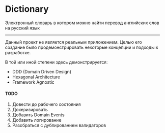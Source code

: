 # Dictionary

Электронный словарь в котором можно найти перевод английских слов на русский язык

---

Данный проект не является реальным приложением. Целью его создание было продемонстрировать некоторые концепции и подходы к разработке. 

В той или иной степени здесь демонстрируется:

- DDD (Domain Driven Design)
- Hexagonal Architecture
- Framework Agnostic

#### TODO

1. Довести до рабочего состояния
1. Докеризировать
1. Добавить Domain Events 
1. Добавить логирование
1. Разобраться с дублированием валидаторов
